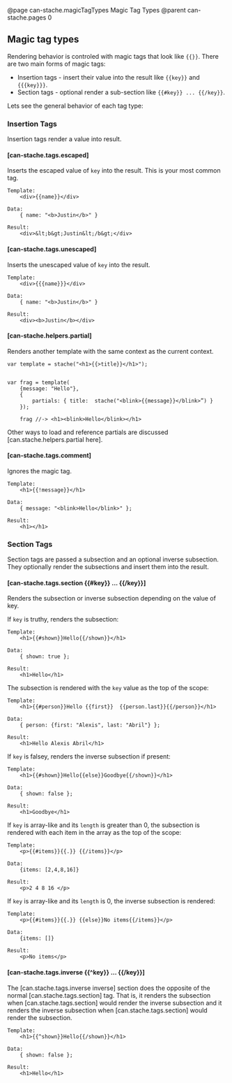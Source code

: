 @page can-stache.magicTagTypes Magic Tag Types
@parent can-stache.pages 0

## Magic tag types

Rendering behavior is controled with magic tags that look like `{{}}`.  There
are two main forms of magic tags:

 - Insertion tags - insert their value into the result like `{{key}}` and `{{{key}}}`.
 - Section tags - optional render a sub-section like `{{#key}} ... {{/key}}`. 

Lets see the general behavior of each tag type:

### Insertion Tags

Insertion tags render a value into result.

#### [can-stache.tags.escaped]

Inserts the escaped value of `key` into the result. This is your most common tag.

```
Template:
	<div>{{name}}</div>

Data:
	{ name: "<b>Justin</b>" }

Result:
	<div>&lt;b&gt;Justin&lt;/b&gt;</div>
```

#### [can-stache.tags.unescaped]

Inserts the unescaped value of `key` into the result.

```
Template:
	<div>{{{name}}}</div>

Data:
	{ name: "<b>Justin</b>" }

Result:
	<div><b>Justin</b></div>
```

#### [can-stache.helpers.partial]

Renders another template with the same context as the current context.

```
var template = stache("<h1>{{>title}}</h1>");
  
	
var frag = template(
	{message: "Hello"},
	{
		partials: { title: 	stache("<blink>{{message}}</blink>”) }
	});
	
	frag //-> <h1><blink>Hello</blink></h1>
```

Other ways to load and reference partials are discussed [can.stache.helpers.partial here]. 

#### [can-stache.tags.comment]

Ignores the magic tag.

```
Template:
	<h1>{{!message}}</h1>

Data:
	{ message: "<blink>Hello</blink>" };

Result:
	<h1></h1>
```

### Section Tags

Section tags are passed a subsection and an optional inverse subsection. They
optionally render the subsections and insert them into the result.

#### [can-stache.tags.section {{#key}} ... {{/key}}]

Renders the subsection or inverse subsection depending on the value of key.

If `key` is truthy, renders the subsection: 

```
Template:
	<h1>{{#shown}}Hello{{/shown}}</h1>

Data:
	{ shown: true };

Result:
	<h1>Hello</h1>
```

The subsection is rendered with the `key` value as the top of the scope:

```
Template:
	<h1>{{#person}}Hello {{first}}  {{person.last}}{{/person}}</h1>

Data:
	{ person: {first: "Alexis", last: "Abril"} };

Result:
	<h1>Hello Alexis Abril</h1>
```


If `key` is falsey, renders the inverse subsection if present: 

```
Template:
	<h1>{{#shown}}Hello{{else}}Goodbye{{/shown}}</h1>

Data:
	{ shown: false };

Result:
	<h1>Goodbye</h1>
```

If `key` is array-like and its `length` is greater than 0, the subsection
is rendered with each item in the array as the top of the scope:

```
Template:
	<p>{{#items}}{{.}} {{/items}}</p>

Data:
	{items: [2,4,8,16]}

Result:
	<p>2 4 8 16 </p>
```

If `key` is array-like and its `length` is 0, the inverse subsection
is rendered:

```
Template:
	<p>{{#items}}{{.}} {{else}}No items{{/items}}</p>

Data:
	{items: []}

Result:
	<p>No items</p>
```

#### [can-stache.tags.inverse {{^key}} ... {{/key}}]

The [can.stache.tags.inverse inverse] section does the opposite of the
normal [can.stache.tags.section] tag.  That is, it renders
the subsection when [can.stache.tags.section] would render the inverse subsection 
and it renders the inverse subsection when [can.stache.tags.section] would
render the subsection.

```
Template:
	<h1>{{^shown}}Hello{{/shown}}</h1>

Data:
	{ shown: false };

Result:
	<h1>Hello</h1>
``` 
